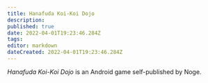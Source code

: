 ```yaml
---
title: Hanafuda Koi-Koi Dojo
description: 
published: true
date: 2022-04-01T19:23:46.284Z
tags: 
editor: markdown
dateCreated: 2022-04-01T19:23:46.284Z
---
```


_Hanafuda Koi-Koi Dojo_ is an Android game self-published by Noge.
